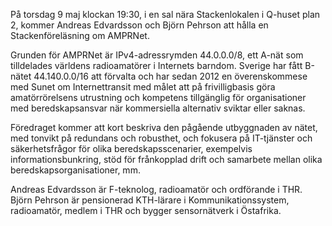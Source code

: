 <!-- 
.. title: Stackenföreläsning om AMPRNet
.. slug: amprnet
.. date: 2019-05-03 14:14:00 CET
.. description: 
.. category: 2019
-->

På torsdag 9 maj klockan 19:30, i en sal nära Stackenlokalen i Q-huset
plan 2, kommer Andreas Edvardsson och Björn Pehrson att hålla en
Stackenföreläsning om AMPRNet.

Grunden för AMPRNet är IPv4-adressrymden 44.0.0.0/8, ett A-nät som
tilldelades världens radioamatörer i Internets barndom.  Sverige har
fått B-nätet 44.140.0.0/16 att förvalta och har sedan 2012 en
överenskommese med Sunet om Internettransit med målet att på
frivilligbasis göra amatörrörelsens utrustning och kompetens
tillgänglig för organisationer med beredskapsansvar när kommersiella
alternativ sviktar eller saknas.

Föredraget kommer att kort beskriva den pågående utbyggnaden av nätet,
med tonvikt på redundans och robusthet, och fokusera på IT-tjänster
och säkerhetsfrågor för olika beredskapsscenarier, exempelvis
informationsbunkring, stöd för frånkopplad drift och samarbete mellan
olika beredskapsorganisationer, mm.

<!-- TEASER_END -->

Andreas Edvardsson är F-teknolog, radioamatör och ordförande i THR.
Björn Pehrson är pensionerad KTH-lärare i Kommunikationssystem,
radioamatör, medlem i THR och bygger sensornätverk i Östafrika.
